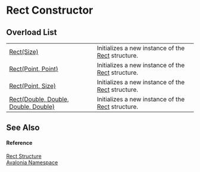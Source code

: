 # Rect Constructor


## Overload List
<table>
<tr>
<td><a href="M_Avalonia_Rect__ctor_2">Rect(Size)</a></td>
<td>Initializes a new instance of the <a href="T_Avalonia_Rect">Rect</a> structure.</td>
</tr>
<tr>
<td><a href="M_Avalonia_Rect__ctor">Rect(Point, Point)</a></td>
<td>Initializes a new instance of the <a href="T_Avalonia_Rect">Rect</a> structure.</td>
</tr>
<tr>
<td><a href="M_Avalonia_Rect__ctor_1">Rect(Point, Size)</a></td>
<td>Initializes a new instance of the <a href="T_Avalonia_Rect">Rect</a> structure.</td>
</tr>
<tr>
<td><a href="M_Avalonia_Rect__ctor_3">Rect(Double, Double, Double, Double)</a></td>
<td>Initializes a new instance of the <a href="T_Avalonia_Rect">Rect</a> structure.</td>
</tr>
</table>

## See Also


#### Reference
<a href="T_Avalonia_Rect">Rect Structure</a>  
<a href="N_Avalonia">Avalonia Namespace</a>  
